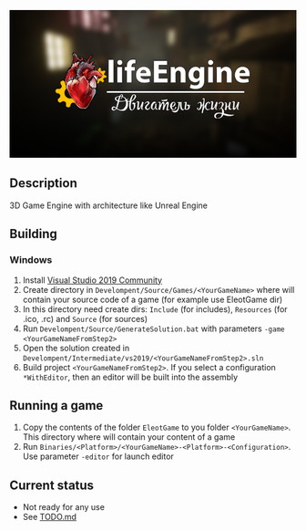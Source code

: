 ![lifeEngine](Engine/Splash/Splash.bmp?raw=true)

## Description
3D Game Engine with architecture like Unreal Engine

## Building

### Windows
1. Install [Visual Studio 2019 Community](https://visualstudio.microsoft.com/downloads/)
2. Create directory in `Develompent/Source/Games/<YourGameName>` where will contain your source code of a game (for example use EleotGame dir)
3. In this directory need create dirs: `Include` (for includes), `Resources` (for .ico, .rc) and `Source` (for sources)
4. Run `Develompent/Source/GenerateSolution.bat` with parameters `-game <YourGameNameFromStep2>`
5. Open the solution created in `Develompent/Intermediate/vs2019/<YourGameNameFromStep2>.sln`
6. Build project `<YourGameNameFromStep2>`. If you select a configuration `*WithEditor`, then an editor will be built into the assembly

## Running a game
1. Copy the contents of the folder `EleotGame` to you folder `<YourGameName>`. This directory where will contain your content of a game
2. Run `Binaries/<Platform>/<YourGameName>-<Platform>-<Configuration>`. Use parameter `-editor` for launch editor

## Current status
- Not ready for any use
- See [TODO.md](TODO.md)